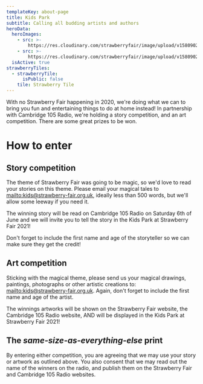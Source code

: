 ```yaml
---
templateKey: about-page
title: Kids Park
subtitle: Calling all budding artists and authors
heroData:
  heroImages:
    - src: >-
        https://res.cloudinary.com/strawberryfair/image/upload/v1580902878/Banner/Hidef_mother_son_kkuljg.jpg
    - src: >-
        https://res.cloudinary.com/strawberryfair/image/upload/v1580902878/Banner/Hidef_mother_son_kkuljg.jpg
  isActive: true
strawberryTiles:
  - strawberryTile:
      isPublic: false
    tile: Strawberry Tile
---
```

With no Strawberry Fair happening in 2020, we're doing what we can to bring you fun and entertaining things to do at home instead! In partnership with Cambridge 105 Radio, we're holding a story competition, and an art competition. There are some great prizes to be won. 

# How to enter

## Story competition

The theme of Strawberry Fair was going to be magic, so we'd love to read your stories on this theme. Please email your magical tales to <mailto:kids@strawberry-fair.org.uk>, ideally less than 500 words, but we'll allow some leeway if you need it. 

The winning story will be read on Cambridge 105 Radio on Saturday 6th of June and we will invite you to tell the story in the Kids Park at Strawberry Fair 2021!

Don't forget to include the first name and age of the storyteller so we can make sure they get the credit!

## Art competition

Sticking with the magical theme, please send us your magical drawings, paintings, photographs or other artistic creations to: <mailto:kids@strawberry-fair.org.uk>. Again, don't forget to include the first name and age of the artist. 

The winnings artworks will be shown on the Strawberry Fair website, the Cambridge 105 Radio website, AND will be displayed in the Kids Park at Strawberry Fair 2021!

## The _same-size-as-everything-else_ print

By entering either competition, you are agreeing that we may use your story or artwork as outlined above. You also consent that we may read out the name of the winners on the radio, and publish them on the Strawberry Fair and Cambridge 105 Radio websites.
